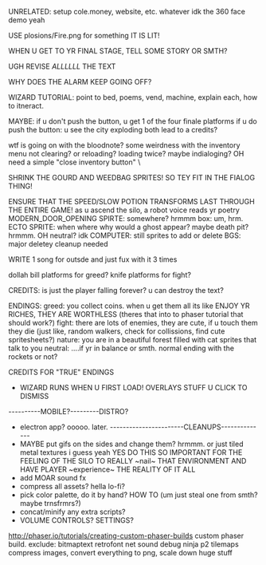 UNRELATED: setup cole.money, website, etc. whatever idk
the 360 face demo
yeah


USE plosions/Fire.png for something IT IS LIT!

WHEN U GET TO YR FINAL STAGE, TELL SOME STORY OR SMTH?

UGH REVISE _ALLLLLL_ THE TEXT





WHY DOES THE ALARM KEEP GOING OFF?



WIZARD TUTORIAL:
point to bed, poems, vend, machine, explain each, how to itneract.





MAYBE: if u don't push the button, u get 1 of the four finale platforms
if u do push the button: u see the city exploding
both lead to a credits?




wtf is going on with the bloodnote?
some weirdness with the inventory menu not clearing? or reloading? loading twice? maybe indialoging? OH 
need a simple "close inventory button"
\

SHRINK THE GOURD AND WEEDBAG SPRITES! SO TEY FIT IN THE FIALOG THING!

ENSURE THAT THE SPEED/SLOW POTION TRANSFORMS LAST THROUGH THE ENTIRE GAME!
as u ascend the silo, a robot voice reads yr poetry
MODERN_DOOR_OPENING SPIRTE: somewhere? hrmmm
box: um, hrm.
ECTO SPRITE: when where why would a ghost appear? maybe death pit? hrmmm. OH neutral? idk
COMPUTER: still sprites to add or delete
BGS: major deletey cleanup needed

WRITE 1 song for outsde and just fux with it 3 times

dollah bill platforms for greed?
knife platforms for fight?


CREDITS:
is just the player falling forever? 
u can destroy the text?

ENDINGS:
greed: you collect coins. when u get them all its like ENJOY YR RICHES, THEY ARE WORTHLESS (theres that into to phaser tutorial that should work?)
fight: there are lots of enemies, they are cute, if u touch them they die (just like, random walkers, check for collissions, find cute spritesheets?)
nature: you are in a beautiful forest filled with cat sprites that talk to you
neutral: ....if yr in balance or smth. normal ending with the rockets or not?


CREDITS FOR "TRUE" ENDINGS

- WIZARD RUNS WHEN U FIRST LOAD! OVERLAYS STUFF U CLICK TO DISMISS

----------MOBILE?---------DISTRO?
- electron app? ooooo. later.
-----------------------CLEANUPS--------------
- MAYBE put gifs on the sides and change them? hrmmm. or just tiled metal textures i guess yeah YES DO THIS SO IMPORTANT FOR THE FEELING OF THE SILO TO REALLY ~nail~ THAT ENVIRONMENT AND HAVE PLAYER ~experience~ THE REALITY OF IT ALL
- add MOAR sound fx
- compress all assets? hella lo-fi?
- pick color palette, do it by hand? HOW TO (um just steal one from smth? maybe trnsfrmrs?)
- concat/minify any extra scripts?
- VOLUME CONTROLS? SETTINGS?

http://phaser.io/tutorials/creating-custom-phaser-builds
custom phaser build. exclude: 
bitmaptext retrofont net sound debug ninja p2 tilemaps
compress images, convert everything to png, scale down huge stuff